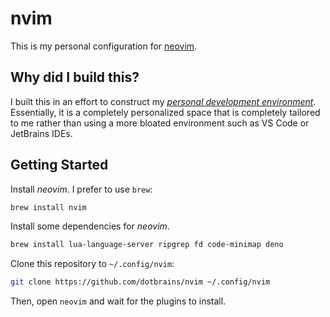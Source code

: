 # nvim

This is my personal configuration for [neovim](https://neovim.io/). 

## Why did I build this?

I built this in an effort to construct my [_personal development environment_](https://www.youtube.com/watch?v=IK_-C0GXfjo). Essentially, it is a completely personalized space that is completely tailored to me rather than using a more bloated environment such as VS Code or JetBrains IDEs.

## Getting Started

Install _neovim_. I prefer to use `brew`:

```bash
brew install nvim
```

Install some dependencies for _neovim_.

```bash
brew install lua-language-server ripgrep fd code-minimap deno
```

Clone this repository to `~/.config/nvim`:

```bash
git clone https://github.com/dotbrains/nvim ~/.config/nvim
```

Then, open `neovim` and wait for the plugins to install.

